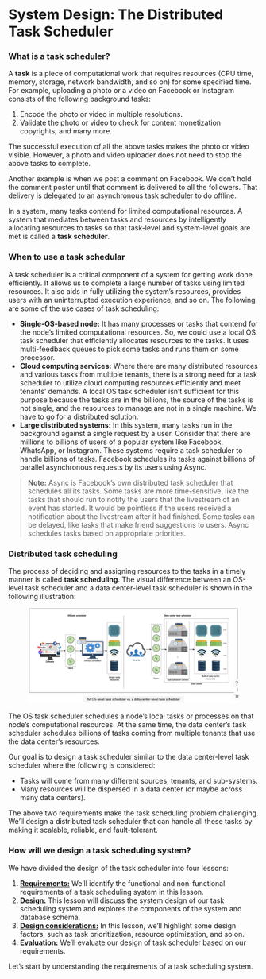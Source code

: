 # System Design: The Distributed Task Scheduler

### What is a task scheduler? <a href="#what-is-a-task-scheduler" id="what-is-a-task-scheduler"></a>

A **task** is a piece of computational work that requires resources (CPU time, memory, storage, network bandwidth, and so on) for some specified time. For example, uploading a photo or a video on Facebook or Instagram consists of the following background tasks:

1. Encode the photo or video in multiple resolutions.
2. Validate the photo or video to check for content monetization copyrights, and many more.

The successful execution of all the above tasks makes the photo or video visible. However, a photo and video uploader does not need to stop the above tasks to complete.

Another example is when we post a comment on Facebook. We don’t hold the comment poster until that comment is delivered to all the followers. That delivery is delegated to an asynchronous task scheduler to do offline.

In a system, many tasks contend for limited computational resources. A system that mediates between tasks and resources by intelligently allocating resources to tasks so that task-level and system-level goals are met is called a **task scheduler**.

### When to use a task schedular <a href="#when-to-use-a-task-schedular-0" id="when-to-use-a-task-schedular-0"></a>

A task scheduler is a critical component of a system for getting work done efficiently. It allows us to complete a large number of tasks using limited resources. It also aids in fully utilizing the system’s resources, provides users with an uninterrupted execution experience, and so on. The following are some of the use cases of task scheduling:

* **Single-OS-based node:** It has many processes or tasks that contend for the node’s limited computational resources. So, we could use a local OS task scheduler that efficiently allocates resources to the tasks. It uses multi-feedback queues to pick some tasks and runs them on some processor.
* **Cloud computing services:** Where there are many distributed resources and various tasks from multiple tenants, there is a strong need for a task scheduler to utilize cloud computing resources efficiently and meet tenants’ demands. A local OS task scheduler isn’t sufficient for this purpose because the tasks are in the billions, the source of the tasks is not single, and the resources to manage are not in a single machine. We have to go for a distributed solution.
* **Large distributed systems:** In this system, many tasks run in the background against a single request by a user. Consider that there are millions to billions of users of a popular system like Facebook, WhatsApp, or Instagram. These systems require a task scheduler to handle billions of tasks. Facebook schedules its tasks against billions of parallel asynchronous requests by its users using Async.

> **Note:** Async is Facebook’s own distributed task scheduler that schedules all its tasks. Some tasks are more time-sensitive, like the tasks that should run to notify the users that the livestream of an event has started. It would be pointless if the users received a notification about the livestream after it had finished. Some tasks can be delayed, like tasks that make friend suggestions to users. Async schedules tasks based on appropriate priorities.

### Distributed task scheduling <a href="#distributed-task-scheduling-0" id="distributed-task-scheduling-0"></a>

The process of deciding and assigning resources to the tasks in a timely manner is called **task scheduling**. The visual difference between an OS-level task scheduler and a data center-level task scheduler is shown in the following illustration:

<figure><img src="../.gitbook/assets/Screenshot 2023-09-03 at 2.44.41 AM.png" alt=""><figcaption></figcaption></figure>

The OS task scheduler schedules a node’s local tasks or processes on that node’s computational resources. At the same time, the data center’s task scheduler schedules billions of tasks coming from multiple tenants that use the data center’s resources.

Our goal is to design a task scheduler similar to the data center-level task scheduler where the following is considered:

* Tasks will come from many different sources, tenants, and sub-systems.
* Many resources will be dispersed in a data center (or maybe across many data centers).

The above two requirements make the task scheduling problem challenging. We’ll design a distributed task scheduler that can handle all these tasks by making it scalable, reliable, and fault-tolerant.

### How will we design a task scheduling system? <a href="#how-will-we-design-a-task-scheduling-system-0" id="how-will-we-design-a-task-scheduling-system-0"></a>

We have divided the design of the task scheduler into four lessons:

1. [**Requirements:**](requirements-of-a-distributed-task-schedulers-design.md) We’ll identify the functional and non-functional requirements of a task scheduling system in this lesson.
2. [**Design:**](design-of-a-distributed-task-scheduler.md) This lesson will discuss the system design of our task scheduling system and explores the components of the system and database schema.
3. [**Design considerations:**](design-considerations-of-a-distributed-task-scheduler.md) In this lesson, we’ll highlight some design factors, such as task prioritization, resource optimization, and so on.
4. [**Evaluation:**](evaluation-of-a-distributed-task-schedulers-design.md) We’ll evaluate our design of task scheduler based on our requirements.

Let’s start by understanding the requirements of a task scheduling system.
